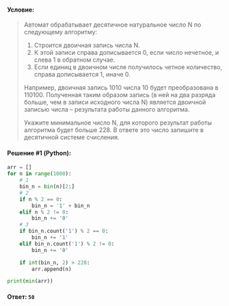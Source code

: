 #### Условие:

> Автомат обрабатывает десятичное натуральное число N по следующему алгоритму:
> 1) Строится двоичная запись числа N.
> 2) К этой записи справа дописывается 0, если число нечетное, и слева 1 в обратном случае.
> 3) Если единиц в двоичном числе получилось четное количество, справа дописывается 1, иначе 0.
> 
> Например, двоичная запись 1010 числа 10 будет преобразована в 110100.
> Полученная таким образом запись (в ней на два разряда больше, чем в записи исходного числа N) является двоичной записью числа – результата работы данного алгоритма.
> 
> Укажите минимальное число N, для которого результат работы алгоритма будет больше 228. В ответе это число запишите в десятичной системе счисления. 

#### Решение #1 (Python):
```python
arr = []
for n in range(1000):
    # 1
    bin_n = bin(n)[2:]
    # 2
    if n % 2 == 0:
        bin_n = '1' + bin_n
    elif n % 2 != 0:
        bin_n += '0'
    # 3
    if bin_n.count('1') % 2 == 0:
        bin_n += '1'
    elif bin_n.count('1') % 2 != 0:
        bin_n += '0'

    if int(bin_n, 2) > 228:
        arr.append(n)

print(min(arr))
```

#### Ответ: `50`
